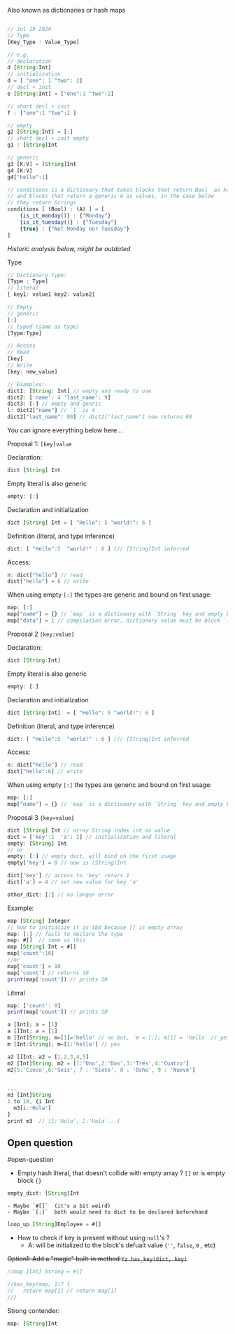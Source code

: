 Also known as dictionaries or hash maps
```js

// Jul 19 2024
// Type
[Key_Type : Value_Type] 

// e.g. 
// declaration
d [String:Int] 
// initialization 
d = [ "one": 1 "two": 2]
// decl + init 
e [String:Int] = ["one":1 "two":2]

// short decl + init
f : ["one":1 "two":2 ]

// empty 
g2 [String:Int] = [:]
// short decl + init empty
g1 : [String]Int

// generic
g3 [K:V] = [String]Int 
g4 [K:V]
g4["hello":1]

// conditions is a dictionary that takes blocks that return Bool  as keys
// and blocks that return a generic A as values, in the case below
// they return Strings
conditions [ (Bool) : (A) ] = [
	{is_it_monday()} : {"Monday"}
	{is_it_tuesday()} : {"Tuesday"}
	{true} : {"Not Monday nor Tuesday"}
]
```

 
 _Historic analysis below, might be outdated_
 
Type
```javascript
// Dictionary type:  
[Type : Type]
// literal 
[ key1: value1 key2: value2]

// Empty
// generic
[:]
// typed (same as type)
[Type:Type]

// Access
// Read
[key]
// Write
[key: new_value]

// Examples: 
dict1: [String: Int] // empty and ready to use 
dict2: ['name': 4 'last_name': 9]
dict3: [:] // empty and genric 
l: dict2["name"] // `l` is 4
dict2["last_name": 80] // dict2["last_name"] now returns 80
```

You can ignore everything below here... 

Proposal 1: `[key]value`

Declaration: 
```js
dict [String] Int
```
Empty literal is also generic 
```js
empty: [:]
```
Declaration and initialization
```js
dict [String] Int = [ "Hello": 5 "world!": 6 ]
```

Definition (literal, and type inference) 
```js
dict: [ "Hello":5  "world!" : 6 ] /// [String]Int inferred
```
Access: 

```js
n: dict["hello"] // read 
dict["hello"] = 6 // write
```

When using empty `[:]` the types are generic and bound on first usage: 


```js
map: [:]
map["name"] = {} // `map` is a dictionary with `String` key and empty block ( `{}` ) value
map["data"] = 1 // compilation error, dictionary value must be block `{}` 
```

Proposal 2 `[key:value]`

Declaration: 
```js
dict [String:Int]
```
Empty literal is also generic 
```js
empty: [:]
```
Declaration and initialization
```js
dict [String:Int]  = [ "Hello": 5 "world!": 6 ]
```

Definition (literal, and type inference) 
```js
dict: [ "Hello":5  "world!" : 6 ] /// [String]Int inferred
```
Access: 

```js
n: dict["hello"] // read 
dict["hello":6] // write
```

When using empty `[:]` the types are generic and bound on first usage: 


```js
map: [:]
map["name"] = {} // `map` is a dictionary with `String` key and empty block ( `{}` ) value
```

Proposal 3 `{key=value}` 


 

```js
dict [String] Int // array String index int as value
dict = ['key':1  'a': 2] // initialization and literal
empty: [String] Int
// or 
empty: [:] // empty dict, will bind oh the first usage
empty['key'] = 0 // now is [String]Int

dict['key'] // access to 'key' returs 1
dict['a'] = 4 // set new value for key 'a'

other_dict: [:] // no longer error
```

 Example: 

 ```js
map [String] Integer
// how to initialize it is tbd because [] is empty array
map: [:] // fails to declare the type
map: #[]  // same as this
map [String] Int = #[] 
map['count':10]
//or
map['count'] = 10
map['count'] // returns 10
print(map['count']) // prints 10

```

Literal
```js
map: ['count': 0]
print(map['count']) // prints 10
```

```js
a [Int]; a = [1]
a []Int; a = [1]
m [Int]String; m=[1]='hello' // no but, `m = [:]; m[1] = 'hello' // yes`
m [Int:String]; m=[1:'hello'] // yes

a2 []Int; a2 = [1,2,3,4,5]
m2 [Int]String; m2 = [1:'Uno',2:'Dos',3:'Tres',4:'Cuatro']
m2[5:'Cinco',6:'Seis', 7 : 'Siete', 8 : 'Ocho', 9 : 'Nueve']


...
m3 [Int]String
1.to 10, {i Int
  m3[i:'Hola']
} 
print m3  // [1:'Hola', 2:'Hola'...]
```

 ## Open question 

#open-question 

- Empty hash literal, that doesn't collide with empty array ? `[]` or is empty block `{}` 
```javascript
empty_dict: [String]Int 
```
    - Maybe `#[]`  (it's a bit weird)
    - Maybe `[:]`  both would need to dict to be declared beforehand
```js
loop_up [String]Employee = #[]    
```

- How to check if key is present without using `null`'s ?
    - A: will be initialized to the block's defualt value (``''``, `false`, `0` , etc)

~~Option1: Add a "magic" built-in method `Yz.has_key(dict, key)`~~

```js
//map [Int] String = #[]

//has_key(map, 1)? {
//   return map[1] // return map[1]
//} 

```

Strong contender: 

```javascript
map: [String]Int
```
